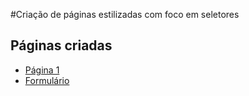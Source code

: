 #Criação de páginas estilizadas com foco em seletores 

## Páginas criadas

- [Página 1](paginas/pagina1.html)
- [Formulário](paginas/formulário.html)
